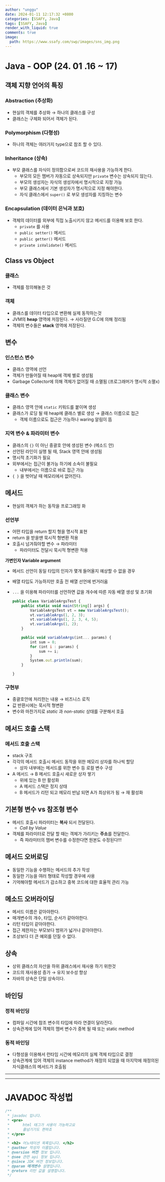 ```yaml
---
author: "unggu"
date: 2024-01-11 12:17:32 +0800
categories: [SSAFY, Java]
tags: [SSAFY, Java]
render_with_liquid: true
comments: true
image:
  path: https://www.ssafy.com/swp/images/sns_img.png
---
```



# Java - OOP (24. 01 .16 ~ 17)

## 객체 지향 언어의 특징

### Abstraction (추상화)

- 현실의 객체를 추상화 → 하나의 클래스를 구성
- 클래스는 구체화 되어서 객체가 된다.

### Polymorphism (다형성)

- 하나의 객체는 여러가지 type으로 참조 할 수 있다.

### Inheritance (상속)

- 부모 클래스를 자식이 정의함으로써 코드의 재사용을 가능하게 한다.
    - 부모의 모든 멤버가 자동으로 상속되지만 `private` 변수는 상속되지 않는다.
    - 부모의 생성자는 자식의 생성자에서 명시적으로 지정 가능
    - 부모 클래스에서 기본 생성자가 명시적으로 지정 해야한다.
    - 자식 클래스에서 `super()` 로 부모 생성자를 지칭하는 변수

### Encapsulation (데이터 은닉과 보호)

- 객체의 데이터를 외부에 직접 노출시키지 않고 메서드를 이용해 보호 한다.
    - `private` 를 사용
    - `public setter()` 메서드
    - `public getter()` 메서드
    - `private isValidate()` 메서드

## Class vs Object

### 클래스

- 객체를 정의해놓은 것

### 객체

- 클래스를 데이터 타입으로 변환해 실제 동작하는것
- JVM의 **heap** 영역에 저장된다. → 사라질댄 G.C에 의해 정리됨
- 객체의 변수들은 **stack** 영역에 저장된다.

## 변수

### 인스턴스 변수

- 클래스 영역에 선언
- 객체가 만들어질 때 heap에 객체 별로 생성됨
- Garbage Collector에 의해 객체가 없어질 때 소멸됨 (프로그래머가 명시적 소멸x)

### 클래스 변수

- 클래스 영역 안에 `static` 키워드를 붙이며 생성
- 클래스가 로딩 될 때 heap에 클래스 별로 생성 → 클래스 이름으로 접근
    - 객체 이름으로도 접근은 가능하나 waring 알림이 뜸

### 지역 변수 & 파라미터 변수

- 클래스의 `{}` 이 아닌 중괄호 안에 생성된 변수 (메소드 안)
- 선언된 라인이 실행 될 때, Stack 영역 안에 생성됨
- 명시적 초기화가 필요
- 외부에서는 접근이 불가능 하기에 소속이 불필요
    - 내부에서는 이름으로 바로 접근 가능
- `{ }` 을 벗어날 때 메모리에서 없어진다.

## 메서드

- 현실의 객체가 하는 동작을 프로그래밍 화

### 선언부

- 어떤 타입을 return 할지 형을 명시적 표현
- return 을 받을땐 묵시적 형변환 적용
- 호출시 넘겨줘야할 변수 → 파라미터
    - 파라미터도 전달시 묵시적 형변환 적용

**가변인자 Variable argument**

- 메서드 선언이 동일 타입의 인자가 몇개 들어올지 예상할 수 없을 경우
- 배열 타입도 가능하지만 호출 전 배열 선언에 번거러움
- `...` 을 이용해 파라미터를 선언하면 값을 개수에 따른 자동 배열 생성 및 초기화
    
    ```jsx
    public class VariableArgsTest {
        public static void main(String[] args) {
            VariableArgsTest vt = new VariableArgsTest();
            vt.variableArgs(1, 2, 3);
            vt.variableArgs(1, 2, 3, 4, 5);
            vt.variableArgs(1, 2);
        }
    
        public void variableArgs(int... params) {
            int sum = 0;
            for (int i : params) {
                sum += i;
            }
            System.out.println(sum);
        }
    
    }
    ```
    

### 구현부

- 중괄호안에 처리한는 내용 → 비즈니스 로직
- 값 반환시에는 묵시적 형변환
- 변수와 마찬가지로 *static* 과 *non-static* 상태를 구분해서 호출

## 메서드 호출 스택

### 메서드 호출 스택

- stack 구조
- 각각의 메서드 호출시 메서드 동작을 위한 메모리 상자를 하나씩 할당
    - 상자 내부에는 메서드를 위한 변수 등 로컬 변수 구성
- A 메서드 → B 메서드 호출시 새로운 상자 쌓기
    - 위에 있는 B 만 활성화
    - A 메서드 스택은 정지 상태
    - B 메서드가 리턴 되고 메모리 반납 되면 A가 최상위가 됨 → 재 활성화

 

## 기본형 변수 vs 참조형 변수

- 메서드 호출시 파라미터는 **복사** 되서 전달된다.
    - *Call by Value*
- 객체를 파라미터로 전달 할 때는 객체가 가리키는 **주소**를 전달한다.
    - 즉 파라미터의 멤버 변수를 수정한다면 원본도 수정된다!!!

## 메서드 오버로딩

- 동일한 기능을 수행하는 메서드의 추가 작성
- 동일한 기능을 여러 형태로 작성할 경우에 사용
- 기억해야할 메서드가 감소하고 중복 코드에 대한 효율적 관리 가능

## 메소드 오버라이딩

- 메서드 이름은 같아야한다.
- 매개변수의 개수, 타입, 순서가 같아야한다.
- 리턴 타입이 같아야한다.
- 접근 제한자는 부모보다 범위가 넓거나 같아야한다.
- 조상보다 더 큰 예외를 던질 수 없다.

## 상속

- 상위 클래스의 자산을 하위 클래스에서 재사용 하기 위한것
- 코드의 재사용성 증가 → 유지 보수성 향상
- 자바의 상속은 단일 상속이다.

## 바인딩

### 정적 바인딩

- 컴파일 시간에 참조 변수의 타입에 따라 연결이 달라진다.
- 상속관계에 있어 객체의 멤버 변수가 중복 될 때 또는 static method

### 동적 바인딩

- 다형성을 이용해서 런타임 시간에 메모리의 실체 객체 타입으로 결정
- 상속관계에 있어 객체의 instance method가 재정의 되었을 때 마지막에 재정의된 자식클래스의 메서드가 호출됨

---

---

# JAVADOC 작성법

```jsx
/**
 * javadoc 입니다.
 * <pre> 
 * 		html 태그가 사용이 가능하고요 
 * 		줄넘기기도 편하죠 
 * </pre>
 * 
 * <h2> 어노테이션 목록입니다. </h2>
 * @author 작성자 이름입니다.
 * @version 버전 정보 입니다.
 * @see 관련 api 정보 입니다.
 * @since JDK 버전 정보입니다.
 * @param 매개변수 설명입니다.
 * @return 리턴 값을 설명합니다.
 */
```